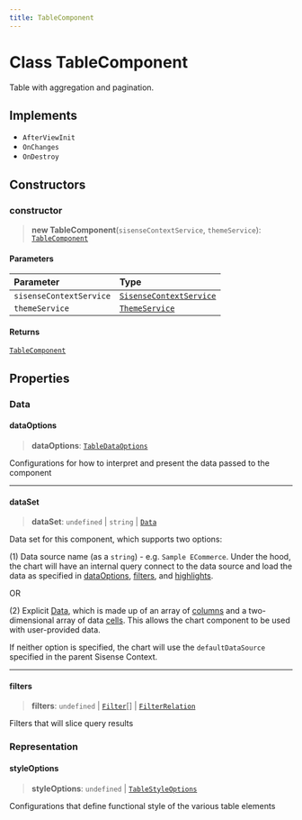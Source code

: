```yaml
---
title: TableComponent
---
```


# Class TableComponent

Table with aggregation and pagination.

## Implements

- `AfterViewInit`
- `OnChanges`
- `OnDestroy`

## Constructors

### constructor

> **new TableComponent**(`sisenseContextService`, `themeService`): [`TableComponent`](class.TableComponent.md)

#### Parameters

| Parameter | Type |
| :------ | :------ |
| `sisenseContextService` | [`SisenseContextService`](class.SisenseContextService.md) |
| `themeService` | [`ThemeService`](class.ThemeService.md) |

#### Returns

[`TableComponent`](class.TableComponent.md)

## Properties

### Data

#### dataOptions

> **dataOptions**: [`TableDataOptions`](../interfaces/interface.TableDataOptions.md)

Configurations for how to interpret and present the data passed to the component

***

#### dataSet

> **dataSet**: `undefined` \| `string` \| [`Data`](../../sdk-data/interfaces/interface.Data.md)

Data set for this component, which supports two options:

(1) Data source name (as a `string`) - e.g. `Sample ECommerce`. Under the hood,
the chart will have an internal query connect to the data source
and load the data as specified in [dataOptions](class.TableComponent.md#dataoptions), [filters](class.TableComponent.md#filters), and [highlights](../../sdk-ui/interfaces/interface.ChartProps.md#highlights).

OR

(2) Explicit [Data](../../sdk-data/interfaces/interface.Data.md), which is made up of
an array of [columns](../../sdk-data/interfaces/interface.Column.md)
and a two-dimensional array of data [cells](../../sdk-data/interfaces/interface.Cell.md).
This allows the chart component to be used
with user-provided data.

If neither option is specified,
the chart will use the `defaultDataSource` specified in the parent Sisense Context.

***

#### filters

> **filters**: `undefined` \| [`Filter`](../../sdk-data/interfaces/interface.Filter.md)[] \| [`FilterRelation`](../../sdk-data/interfaces/interface.FilterRelation.md)

Filters that will slice query results

### Representation

#### styleOptions

> **styleOptions**: `undefined` \| [`TableStyleOptions`](../interfaces/interface.TableStyleOptions.md)

Configurations that define functional style of the various table elements
